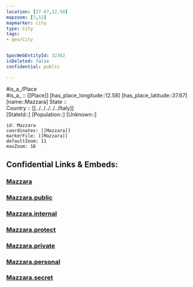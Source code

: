 ```yaml
---
location: [37.67,12.58] 
mapzoom: [7,12] 
mapmarker: city 
type: City
tags:
- geo/City


SpocWebEntityId: 32362
isDeleted: false
confidential: public

---
```

#is_a_/Place  
#is_a_ :: [[Place]] 
[has_place_longitude::12.58] 
[has_place_latitude::37.67] 
[name::Mazzara] 
State ::  
Country :: [[../../../../../Italy]]  
[StateId::] 
[Population::] 
[Unknown::] 


```leaflet
id: Mazzara
coordinates: [[Mazzara]] 
markerFile: [[Mazzara]] 
defaultZoom: 11 
maxZoom: 18
```


## Confidential Links & Embeds: 

### [Mazzara](/_Standards/Earth/Continent/Europe/Europe~South/Italy/regions~Italy/Sicily/Trapani/City/Mazzara.md) 

### [Mazzara.public](/_public/Earth/Continent/Europe/Europe~South/Italy/regions~Italy/Sicily/Trapani/City/Mazzara.public.md) 

### [Mazzara.internal](/_internal/Earth/Continent/Europe/Europe~South/Italy/regions~Italy/Sicily/Trapani/City/Mazzara.internal.md) 

### [Mazzara.protect](/_protect/Earth/Continent/Europe/Europe~South/Italy/regions~Italy/Sicily/Trapani/City/Mazzara.protect.md) 

### [Mazzara.private](/_private/Earth/Continent/Europe/Europe~South/Italy/regions~Italy/Sicily/Trapani/City/Mazzara.private.md) 

### [Mazzara.personal](/_personal/Earth/Continent/Europe/Europe~South/Italy/regions~Italy/Sicily/Trapani/City/Mazzara.personal.md) 

### [Mazzara.secret](/_secret/Earth/Continent/Europe/Europe~South/Italy/regions~Italy/Sicily/Trapani/City/Mazzara.secret.md)

